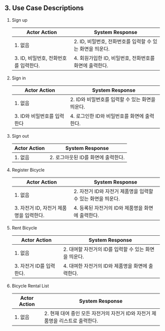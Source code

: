 ## 3. Use Case Descriptions

1. Sign up
    
    
    | Actor Action | System Response |
    | --- | --- |
    | 1. 없음 | 2. ID, 비밀번호, 전화번호를 입력할 수 있는 화면을 띄운다. |
    | 3. ID, 비밀번호, 전화번호를 입력한다. | 4. 회원가입한 ID, 비밀번호, 전화번호를 화면에 출력한다. |
2. Sign in
    
    
    | Actor Action | System Response |
    | --- | --- |
    | 1. 없음 | 2. ID와 비밀번호를 입력할 수 있는 화면을 띄운다. |
    | 3. ID와 비밀번호를 입력한다 | 4. 로그인한 ID와 비밀번호를 화면에 출력한다. |
3. Sign out
    
    
    | Actor Action | System Response |
    | --- | --- |
    | 1. 없음 | 2. 로그아웃된 ID를 화면에 출력한다. |
4. Register Bicycle
    
    
    | Actor Action | System Response |
    | --- | --- |
    | 1. 없음 | 2. 자전거 ID와 자전거 제품명을 입력할 수 있는 화면을 띄운다. |
    | 3. 자전거 ID, 자전거 제품명을 입력한다. | 4. 등록된 자전거의 ID와 제품명을 화면에 출력한다. |
5. Rent Bicycle
    
    
    | Actor Action | System Response |
    | --- | --- |
    | 1. 없음 | 2. 대여할 자전거의 ID를 입력할 수 있는 화면을 띄운다. |
    | 3. 자전거 ID를 입력한다. | 4. 대여한 자전거의 ID와 제품명을 화면에 출력한다. |
6. Bicycle Rental List
    
    
    | Actor Action | System Response |
    | --- | --- |
    | 1. 없음 | 2. 현재 대여 중인 모든 자전거의 자전거 ID와 자전거 제품명을 리스트로 출력한다. |
